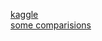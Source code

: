 [kaggle](https://www.kaggle.com/competitions/dc-hack)<br>
[some comparisions](https://docs.google.com/spreadsheets/d/1sV5YaUrm9MYOdSGGGWRP1UZAvWihwABdfv9-Nw5LO2Y/edit?usp=sharing)